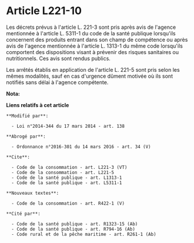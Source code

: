 # Article L221-10

Les décrets prévus à l'article L. 221-3 sont pris après avis de l'agence mentionnée à l'article L. 5311-1 du code de la santé
publique lorsqu'ils concernent des produits entrant dans son champ de compétence ou après avis de l'agence mentionnée à
l'article L. 1313-1 du même code lorsqu'ils comportent des dispositions visant à prévenir des risques sanitaires ou
nutritionnels. Ces avis sont rendus publics. 

Les arrêtés établis en application de l'article L. 221-5 sont pris selon les mêmes modalités, sauf en cas d'urgence dûment
motivée où ils sont notifiés sans délai à l'agence compétente.

**Nota:**



**Liens relatifs à cet article**

	**Modifié par**:

	  - Loi n°2014-344 du 17 mars 2014 - art. 138

	**Abrogé par**:

	  - Ordonnance n°2016-301 du 14 mars 2016 - art. 34 (V)

	**Cite**:

	  - Code de la consommation - art. L221-3 (VT)
	  - Code de la consommation - art. L221-5
	  - Code de la santé publique - art. L1313-1
	  - Code de la santé publique - art. L5311-1

	**Nouveaux textes**:

	  - Code de la consommation - art. R422-1 (V)

	**Cité par**:

	  - Code de la santé publique - art. R1323-15 (Ab)
	  - Code de la santé publique - art. R794-16 (Ab)
	  - Code rural et de la pêche maritime - art. R261-1 (Ab)
